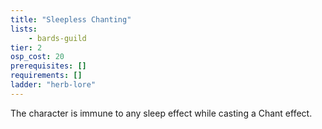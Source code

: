 ```yaml
---
title: "Sleepless Chanting"
lists:
    - bards-guild
tier: 2
osp_cost: 20
prerequisites: []
requirements: []
ladder: "herb-lore"
---
```

The character is immune to any sleep effect while casting a Chant effect.